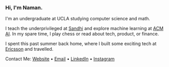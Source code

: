 ### Hi, I'm Naman.

I'm an undergraduate at UCLA studying computer science and math.

I teach the underprivileged at [Sandhi](https://sandhi-the-connect.github.io/) and explore machine learning at [ACM AI](https://www.uclaacm.com/). In my spare time, I play chess or read about tech, product, or finance.

I spent this past summer back home, where I built some exciting tech at [Ericsson](https://www.ericsson.com/en) and travelled. 

Contact Me: [Website](https://namanmodani.com/) • [Email](modani@ucla.edu) • [LinkedIn](https://www.linkedin.com/in/namanmodani/) • [Instagram](https://www.instagram.com/naman_modani/)
